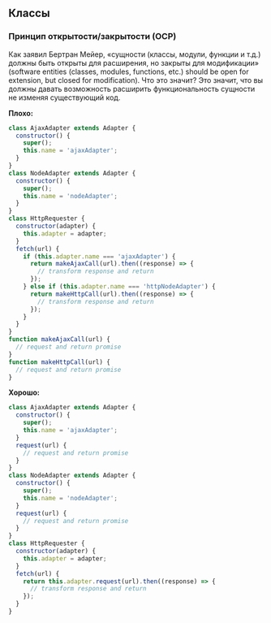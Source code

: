 ## Классы
### Принцип открытости/закрытости \(OCP\)

Как заявил Бертран Мейер, «сущности \(классы, модули, функции и т.д.\) должны быть открыты для расширения, но закрыты для модификации» \(software entities \(classes, modules, functions, etc.\) should be open for extension, but closed for modification\). Что это значит? Это значит, что вы должны давать возможность расширить функциональность сущности не изменяя существующий код.

**Плохо:**

```javascript
class AjaxAdapter extends Adapter {
  constructor() {
    super();
    this.name = 'ajaxAdapter';
  }
}
class NodeAdapter extends Adapter {
  constructor() {
    super();
    this.name = 'nodeAdapter';
  }
}
class HttpRequester {
  constructor(adapter) {
    this.adapter = adapter;
  }
  fetch(url) {
    if (this.adapter.name === 'ajaxAdapter') {
      return makeAjaxCall(url).then((response) => {
        // transform response and return
      });
    } else if (this.adapter.name === 'httpNodeAdapter') {
      return makeHttpCall(url).then((response) => {
        // transform response and return
      });
    }
  }
}
function makeAjaxCall(url) {
  // request and return promise
}
function makeHttpCall(url) {
  // request and return promise
}
```

**Хорошо:**

```javascript
class AjaxAdapter extends Adapter {
  constructor() {
    super();
    this.name = 'ajaxAdapter';
  }
  request(url) {
    // request and return promise
  }
}
class NodeAdapter extends Adapter {
  constructor() {
    super();
    this.name = 'nodeAdapter';
  }
  request(url) {
    // request and return promise
  }
}
class HttpRequester {
  constructor(adapter) {
    this.adapter = adapter;
  }
  fetch(url) {
    return this.adapter.request(url).then((response) => {
      // transform response and return
    });
  }
}
```